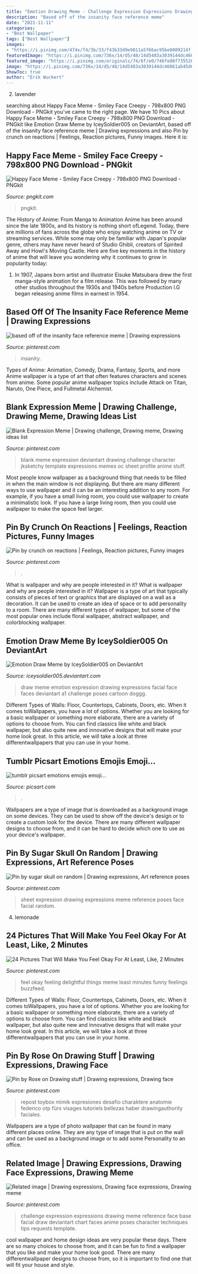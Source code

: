 ```yaml
---
title: "Emotion Drawing Meme - Challenge Expression Expressions Drawing Meme Reference Face Base Facial Draw Deviantart Chart Faces Anime Poses Character Techniques Tips Requests Template"
description: "Based off of the insanity face reference meme"
date: "2021-11-11"
categories:
- "Best Wallpaper"
tags: ["Best Wallpaper"]
images:
- "https://i.pinimg.com/474x/f4/3b/33/f43b33d9e9811a5f66ac95be0009214f.jpg"
featuredImage: "https://i.pinimg.com/736x/14/d5/48/14d5483a3039144dc46061ab45d6da50.jpg"
featured_image: "https://i.pinimg.com/originals/74/6f/e0/746fe08f7355263f91224f26eec95a4e.jpg"
image: "https://i.pinimg.com/736x/14/d5/48/14d5483a3039144dc46061ab45d6da50.jpg"
ShowToc: true
author: "Erik Wuckert"
---
```



2. lavender 

	

		
searching about Happy Face Meme - Smiley Face Creepy - 798x800 PNG Download - PNGkit you've came to the right page. We have 10 Pics about Happy Face Meme - Smiley Face Creepy - 798x800 PNG Download - PNGkit like Emotion Draw Meme by IceySoldier005 on DeviantArt, based off of the insanity face reference meme | Drawing expressions and also Pin by crunch on reactions | Feelings, Reaction pictures, Funny images. Here it is:
		
    
## Happy Face Meme - Smiley Face Creepy - 798x800 PNG Download - PNGkit

<img loading=lazy src="https://www.pngkit.com/png/detail/244-2448175_happy-face-meme-smiley-face-creepy.png" onerror="this.onerror=null;this.src='https://tse2.mm.bing.net/th?id=OIP.yMxPebYol3tGGDmNdNzt2wHaH8&amp;pid=15.1';" alt="Happy Face Meme - Smiley Face Creepy - 798x800 PNG Download - PNGkit">

_Source: pngkit.com_

>pngkit. 

	

The History of Anime: From Manga to Animation
Anime has been around since the late 1800s, and its history is nothing short ofLegend. Today, there are millions of fans across the globe who enjoy watching anime on TV or streaming services. While some may only be familiar with Japan's popular genre, others may have never heard of Studio Ghibli, creators of Spirited Away and Howl's Moving Castle. Here are five key moments in the history of anime that will leave you wondering why it continues to grow in popularity today:
1) In 1907, Japans born artist and illustrator Eisuke Matsubara drew the first manga-style animation for a film release. This was followed by many other studios throughout the 1930s and 1940s before Production I.G began releasing anime films in earnest in 1954.

    
## Based Off Of The Insanity Face Reference Meme | Drawing Expressions

<img loading=lazy src="https://i.pinimg.com/originals/74/6f/e0/746fe08f7355263f91224f26eec95a4e.jpg" onerror="this.onerror=null;this.src='https://tse1.mm.bing.net/th?id=OIP.Wkxb1QUnpFE3CUJ9eY7DRAHaJ4&amp;pid=15.1';" alt="based off of the insanity face reference meme | Drawing expressions">

_Source: pinterest.com_

>insanity. 

	

Types of Anime: Animation, Comedy, Drama, Fantasy, Sports, and more
Anime wallpaper is a type of art that often features characters and scenes from anime. Some popular anime wallpaper topics include Attack on Titan, Naruto, One Piece, and Fullmetal Alchemist.

    
## Blank Expression Meme | Drawing Challenge, Drawing Meme, Drawing Ideas List

<img loading=lazy src="https://i.pinimg.com/originals/2c/86/7a/2c867af72a0a9d31af37ad4de2fcc731.png" onerror="this.onerror=null;this.src='https://tse1.mm.bing.net/th?id=OIP.SGFcbefJAHTrOLVespknEwHaSY&amp;pid=15.1';" alt="Blank Expression Meme | Drawing challenge, Drawing meme, Drawing ideas list">

_Source: pinterest.com_

>blank meme expression deviantart drawing challenge character jksketchy template expressions memes oc sheet profile anime stuff. 

	

Most people know wallpaper as a background thing that needs to be filled in when the main window is not displaying. But there are many different ways to use wallpaper and it can be an interesting addition to any room. For example, if you have a small living room, you could use wallpaper to create a minimalistic look. If you have a large living room, then you could use wallpaper to make the space feel larger.

    
## Pin By Crunch On Reactions | Feelings, Reaction Pictures, Funny Images

<img loading=lazy src="https://i.pinimg.com/474x/f4/3b/33/f43b33d9e9811a5f66ac95be0009214f.jpg" onerror="this.onerror=null;this.src='https://tse3.mm.bing.net/th?id=OIP.I-aSkCV66-hJB4zF4h3jdwAAAA&amp;pid=15.1';" alt="Pin by crunch on reactions | Feelings, Reaction pictures, Funny images">

_Source: pinterest.com_

>. 

	

What is wallpaper and why are people interested in it?
What is wallpaper and why are people interested in it?
Wallpaper is a type of art that typically consists of pieces of text or graphics that are displayed on a wall as a decoration. It can be used to create an idea of space or to add personality to a room. There are many different types of wallpaper, but some of the most popular ones include floral wallpaper, abstract wallpaper, and colorblocking wallpaper.

    
## Emotion Draw Meme By IceySoldier005 On DeviantArt

<img loading=lazy src="https://orig00.deviantart.net/5313/f/2016/334/c/1/emotion_draw_meme_by_iceysoldier005-daq5cwr.png" onerror="this.onerror=null;this.src='https://tse4.mm.bing.net/th?id=OIP.AR-9kpFDruOkDzS5hZIWBgAAAA&amp;pid=15.1';" alt="Emotion Draw Meme by IceySoldier005 on DeviantArt">

_Source: iceysoldier005.deviantart.com_

>draw meme emotion expression drawing expressions facial face faces deviantart a1 challenge poses cartoon doggg. 

	

Different Types of Walls: Floor, Countertops, Cabinets, Doors, etc.
When it comes toWallpapers, you have a lot of options. Whether you are looking for a basic wallpaper or something more elaborate, there are a variety of options to choose from. You can find classics like white and black wallpaper, but also quite new and innovative designs that will make your home look great. In this article, we will take a look at three differentwallpapers that you can use in your home.

    
## Tumblr Picsart Emotions Emojis Emoji...

<img loading=lazy src="https://cdn140.picsart.com/296867384122211.png" onerror="this.onerror=null;this.src='https://tse3.mm.bing.net/th?id=OIP.SpZFwh9ODYKXcJoDtTD7QAHaJ3&amp;pid=15.1';" alt="tumblr picsart emotions emojis emoji...">

_Source: picsart.com_

>. 

	

Wallpapers are a type of image that is downloaded as a background image on some devices. They can be used to show off the device's design or to create a custom look for the device. There are many different wallpaper designs to choose from, and it can be hard to decide which one to use as your device's wallpaper.

    
## Pin By Sugar Skull On Random | Drawing Expressions, Art Reference Poses

<img loading=lazy src="https://i.pinimg.com/originals/04/f7/b6/04f7b65254f18952faaf4ccf71a74a46.png" onerror="this.onerror=null;this.src='https://tse3.mm.bing.net/th?id=OIP.g2i2rkp9I9QxDJf8saFPvQHaJb&amp;pid=15.1';" alt="Pin by sugar skull on random | Drawing expressions, Art reference poses">

_Source: pinterest.com_

>sheet expression drawing expressions meme reference poses face facial random. 

	

4. lemonade 

    
## 24 Pictures That Will Make You Feel Okay For At Least, Like, 2 Minutes

<img loading=lazy src="https://i.pinimg.com/736x/14/d5/48/14d5483a3039144dc46061ab45d6da50.jpg" onerror="this.onerror=null;this.src='https://tse2.mm.bing.net/th?id=OIP.o1p7elMo3mqBgmEjgaqzgwAAAA&amp;pid=15.1';" alt="24 Pictures That Will Make You Feel Okay For At Least, Like, 2 Minutes">

_Source: pinterest.com_

>feel okay feeling delightful things meme least minutes funny feelings buzzfeed. 

	

Different Types of Walls: Floor, Countertops, Cabinets, Doors, etc.
When it comes toWallpapers, you have a lot of options. Whether you are looking for a basic wallpaper or something more elaborate, there are a variety of options to choose from. You can find classics like white and black wallpaper, but also quite new and innovative designs that will make your home look great. In this article, we will take a look at three differentwallpapers that you can use in your home.

    
## Pin By Rose On Drawing Stuff | Drawing Expressions, Drawing Face

<img loading=lazy src="https://i.pinimg.com/736x/3b/d3/e5/3bd3e500ed1615bf1391a3d49c190ca6.jpg" onerror="this.onerror=null;this.src='https://tse2.mm.bing.net/th?id=OIP.UTtMMB74yV4rwtrgTmu-JQHaMT&amp;pid=15.1';" alt="Pin by Rose on Drawing stuff | Drawing expressions, Drawing face">

_Source: pinterest.com_

>repost toybox mimik expresiones desafío charaktere anatomie federico otp fürs visages tutoriels bellezas haber drawingauthority faciales. 

	



Wallpapers are a type of photo wallpaper that can be found in many different places online. They are any type of image that is put on the wall and can be used as a background image or to add some Personality to an office.

    
## Related Image | Drawing Expressions, Drawing Face Expressions, Drawing Meme

<img loading=lazy src="https://i.pinimg.com/736x/f7/7c/3a/f77c3acf2e34b4c386f8a9cfd25d867c.jpg" onerror="this.onerror=null;this.src='https://tse2.mm.bing.net/th?id=OIP.fBshN1t7RpG6zFem2izgTwHaNK&amp;pid=15.1';" alt="Related image | Drawing expressions, Drawing face expressions, Drawing meme">

_Source: pinterest.com_

>challenge expression expressions drawing meme reference face base facial draw deviantart chart faces anime poses character techniques tips requests template. 

	

cool wallpaper and home design ideas are very popular these days. There are so many choices to choose from, and it can be fun to find a wallpaper that you like and make your home look good. There are many differentwallpaper designs to choose from, so it is important to find one that will fit your house and style.

